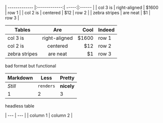 | ------------- |:-------------:| -----:|:------ |
| col 3 is      | right-aligned | $1600 | row 1  |
| col 2 is      | centered      |   $12 | row 2  |
| zebra stripes | are neat      |    $1 | row 3  |

| Tables        | Are           | Cool  | Indeed |
| ------------- |:-------------:| -----:|:------ |
| col 3 is      | right-aligned | $1600 | row 1  |
| col 2 is      | centered      |   $12 | row 2  |
| zebra stripes | are neat      |    $1 | row 3  |

bad format but functional

Markdown | Less | Pretty
--- | --- | ---
*Still* | `renders` | **nicely**
1 | 2 | 3

headless table

| --- | --- |
| column 1 | column 2 |